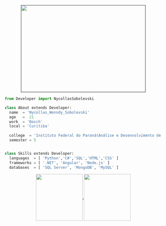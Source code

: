 
<div align="center">
  <a href="">
    <img src="https://raw.githubusercontent.com/abhisheknaiidu/abhisheknaiidu/master/code.gif" alt="" width="400" height="280">
  </a>
</div>

```python
from Developer import NycollasSobolevski

class About extends Developer:
  name  = 'Nycollas_Wenndy_Sobolevski'
  age   =  21
  work  = 'Bosch'
  local = 'Curitiba'
  
  college  = 'Instituto Federal do Paraná(Análise e Desenvolvimento de Sistemas)'
  semester = 5


class Skills extends Developer:
  languages  = [ 'Python','C#','SQL','HTML','CSS' ]
  frameworks = [ '.NET', 'Angular', 'Node.js' ]
  databases  = [ 'SQL Server', 'MongoDB', 'MySQL' ]

```

<div class="Satisticas" align="center">
  <a href="https://github.com/op7mus">
  <img height="150em" align="center" src="https://github-readme-stats.vercel.app/api/top-langs/?username=NycollasSobolevski&langs_count=3&theme=slateorange&title_color=000419&bg_color=DEG,fc466b,3f5efb&hide_langs_below=1"/>

  <img height="150em" align='center' src="https://github-readme-stats.vercel.app/api?username=NycollasSobolevski&show_icons=true&theme=swift&bg_color=DEG,3f5efb,fc466b&cache_seconds=2300"/>
</div>
